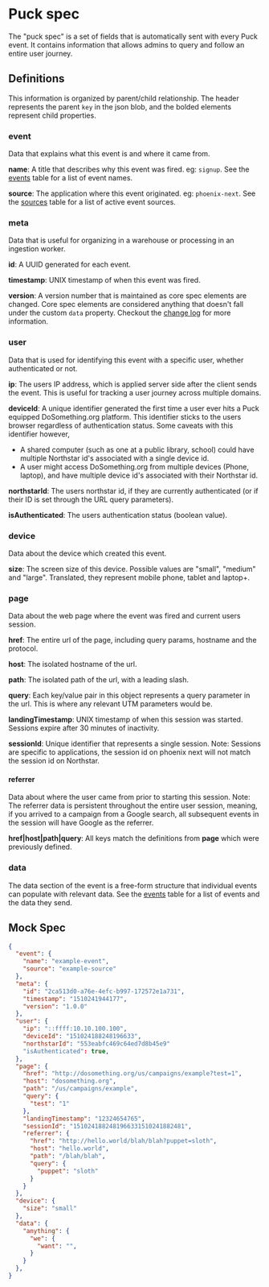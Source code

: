 # Puck spec

The "puck spec" is a set of fields that is automatically sent with every Puck event. It contains information that allows admins to query and follow an entire user journey.

## Definitions
This information is organized by parent/child relationship. The header represents the parent `key` in the json blob, and the bolded elements represent child properties.

### event
Data that explains what this event is and where it came from.

**name**: A title that describes why this event was fired. eg: `signup`. See the [events](./events.md) table for a list of event names.

**source**: The application where this event originated. eg: `phoenix-next`. See the [sources](./sources.md) table for a list of active event sources.

### meta
Data that is useful for organizing in a warehouse or processing in an ingestion worker.

**id**: A UUID generated for each event.

**timestamp**: UNIX timestamp of when this event was fired.

**version**: A version number that is maintained as core spec elements are changed. Core spec elements are considered anything that doesn't fall under the custom `data` property. Checkout the [change log](./changelog.md) for more information.

### user
Data that is used for identifying this event with a specific user, whether authenticated or not.

**ip**: The users IP address, which is applied server side after the client sends the event. This is useful for tracking a user journey across multiple domains.

**deviceId**: A unique identifier generated the first time a user ever hits a Puck equipped DoSomething.org platform. This identifier sticks to the users browser regardless of authentication status. Some caveats with this identifier however,
- A shared computer (such as one at a public library, school) could have multiple Northstar id's associated with a single device id.
- A user might access DoSomething.org from multiple devices (Phone, laptop), and have multiple device id's associated with their Northstar id.

**northstarId**: The users northstar id, if they are currently authenticated (or if their ID is set through the URL query parameters).

**isAuthenticated**: The users authentication status (boolean value).

### device
Data about the device which created this event.

**size**: The screen size of this device. Possible values are "small", "medium" and "large". Translated, they represent mobile phone, tablet and laptop+.

### page
Data about the web page where the event was fired and current users session.

**href**: The entire url of the page, including query params, hostname and the protocol.

**host**: The isolated hostname of the url.

**path**: The isolated path of the url, with a leading slash.

**query**: Each key/value pair in this object represents a query parameter in the url. This is where any relevant UTM parameters would be.

**landingTimestamp**: UNIX timestamp of when this session was started. Sessions expire after 30 minutes of inactivity.

**sessionId**: Unique identifier that represents a single session. Note: Sessions are specific to applications, the session id on phoenix next will not match the session id on Northstar.

#### referrer
Data about where the user came from prior to starting this session. Note: The referrer data is persistent throughout the entire user session, meaning, if you arrived to a campaign from a Google search, all subsequent events in the session will have Google as the referrer.

**href|host|path|query**: All keys match the definitions from **page** which were previously defined.

### data
The data section of the event is a free-form structure that individual events can populate with relevant data. See the [events](./events.md) table for a list of events and the data they send.

## Mock Spec

```json
{
  "event": {
    "name": "example-event",
    "source": "example-source"
  },
  "meta": {
    "id": "2ca513d0-a76e-4efc-b997-172572e1a731",
    "timestamp": "1510241944177",
    "version": "1.0.0"
  },
  "user": {
    "ip": "::ffff:10.10.100.100",
    "deviceId": "151024188248196633",
    "northstarId": "553eabfc469c64ed7d8b45e9"
    "isAuthenticated": true,
  },
  "page": {
    "href": "http://dosomething.org/us/campaigns/example?test=1",
    "host": "dosomething.org",
    "path": "/us/campaigns/example",
    "query": {
      "test": "1"
    },
    "landingTimestamp": "12324654765",
    "sessionId": "1510241882481966331510241882481",
    "referrer": {
      "href": "http://hello.world/blah/blah?puppet=sloth",
      "host": "hello.world",
      "path": "/blah/blah",
      "query": {
        "puppet": "sloth"
      }
    }
  },
  "device": {
    "size": "small"
  },
  "data": {
    "anything": {
      "we": {
        "want": "",
      }
    }
  },
}
```
